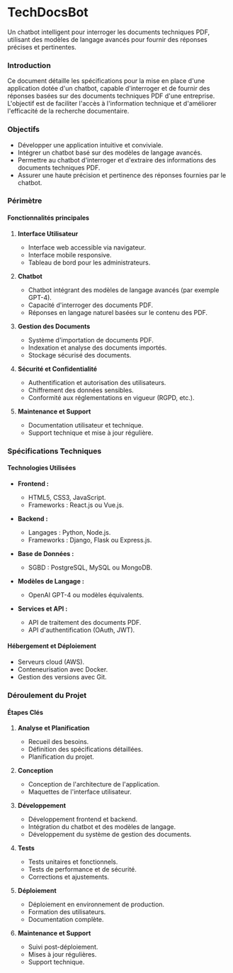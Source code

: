 # TechDocsBot
Un chatbot intelligent pour interroger les documents techniques PDF, utilisant des modèles de langage avancés pour fournir des réponses précises et pertinentes.

### Introduction

Ce document détaille les spécifications pour la mise en place d'une application dotée d'un chatbot, capable d'interroger et de fournir des réponses basées sur des documents techniques PDF d'une entreprise. L'objectif est de faciliter l'accès à l'information technique et d'améliorer l'efficacité de la recherche documentaire.

### Objectifs

- Développer une application intuitive et conviviale.
- Intégrer un chatbot basé sur des modèles de langage avancés.
- Permettre au chatbot d'interroger et d'extraire des informations des documents techniques PDF.
- Assurer une haute précision et pertinence des réponses fournies par le chatbot.

### Périmètre

#### Fonctionnalités principales

1. **Interface Utilisateur**
   - Interface web accessible via navigateur.
   - Interface mobile responsive.
   - Tableau de bord pour les administrateurs.

2. **Chatbot**
   - Chatbot intégrant des modèles de langage avancés (par exemple GPT-4).
   - Capacité d'interroger des documents PDF.
   - Réponses en langage naturel basées sur le contenu des PDF.

3. **Gestion des Documents**
   - Système d'importation de documents PDF.
   - Indexation et analyse des documents importés.
   - Stockage sécurisé des documents.

4. **Sécurité et Confidentialité**
   - Authentification et autorisation des utilisateurs.
   - Chiffrement des données sensibles.
   - Conformité aux réglementations en vigueur (RGPD, etc.).

5. **Maintenance et Support**
   - Documentation utilisateur et technique.
   - Support technique et mise à jour régulière.

### Spécifications Techniques

#### Technologies Utilisées

- **Frontend :**
  - HTML5, CSS3, JavaScript.
  - Frameworks : React.js ou Vue.js.

- **Backend :**
  - Langages : Python, Node.js.
  - Frameworks : Django, Flask ou Express.js.

- **Base de Données :**
  - SGBD : PostgreSQL, MySQL ou MongoDB.

- **Modèles de Langage :**
  - OpenAI GPT-4 ou modèles équivalents.

- **Services et API :**
  - API de traitement des documents PDF.
  - API d'authentification (OAuth, JWT).

#### Hébergement et Déploiement

- Serveurs cloud (AWS).
- Conteneurisation avec Docker.
- Gestion des versions avec Git.

### Déroulement du Projet

#### Étapes Clés

1. **Analyse et Planification**
   - Recueil des besoins.
   - Définition des spécifications détaillées.
   - Planification du projet.

2. **Conception**
   - Conception de l'architecture de l'application.
   - Maquettes de l'interface utilisateur.

3. **Développement**
   - Développement frontend et backend.
   - Intégration du chatbot et des modèles de langage.
   - Développement du système de gestion des documents.

4. **Tests**
   - Tests unitaires et fonctionnels.
   - Tests de performance et de sécurité.
   - Corrections et ajustements.

5. **Déploiement**
   - Déploiement en environnement de production.
   - Formation des utilisateurs.
   - Documentation complète.

6. **Maintenance et Support**
   - Suivi post-déploiement.
   - Mises à jour régulières.
   - Support technique.

